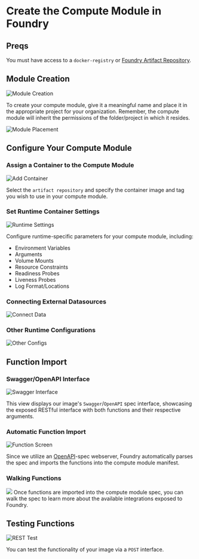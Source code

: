 
# Create the Compute Module in Foundry

## Preqs
You must have access to a `docker-registry` or [Foundry Artifact Repository](../artifact-registry.md).


## Module Creation
![Module Creation](/python/static/01_modal_create.png)

To create your compute module, give it a meaningful name and place it in the appropriate project for your organization. Remember, the compute module will inherit the permissions of the folder/project in which it resides.

![Module Placement](/python/static/01_modal_create_2.png)

## Configure Your Compute Module

### Assign a Container to the Compute Module
![Add Container](/python/static/01_add_container.png)

Select the `artifact repository` and specify the container image and tag you wish to use in your compute module.

### Set Runtime Container Settings
![Runtime Settings](/python/static/01_runtime_settings.png)

Configure runtime-specific parameters for your compute module, including:

- Environment Variables
- Arguments
- Volume Mounts
- Resource Constraints
- Readiness Probes
- Liveness Probes
- Log Format/Locations

### Connecting External Datasources
![Connect Data](/python/static/01_connect_data.png)

### Other Runtime Configurations
![Other Configs](/python/static/other_configs.png)

## Function Import

### Swagger/OpenAPI Interface
![Swagger Interface](/python/static/01_swagger.png)

This view displays our image's `Swagger`/`OpenAPI` spec interface, showcasing the exposed RESTful interface with both functions and their respective arguments.

### Automatic Function Import
![Function Screen](/python/static/01_function_screen.png)

Since we utilize an [OpenAPI](https://www.openapis.org/)-spec webserver, Foundry automatically parses the spec and imports the functions into the compute module manifest.

### Walking Functions
![](/static/01_function_walk.png)
Once functions are imported into the compute module spec, you can walk the spec to learn more about the available integrations exposed to Foundry.


## Testing Functions
![REST Test](/python/static/01_rest_test.png)

You can test the functionality of your image via a `POST` interface.
